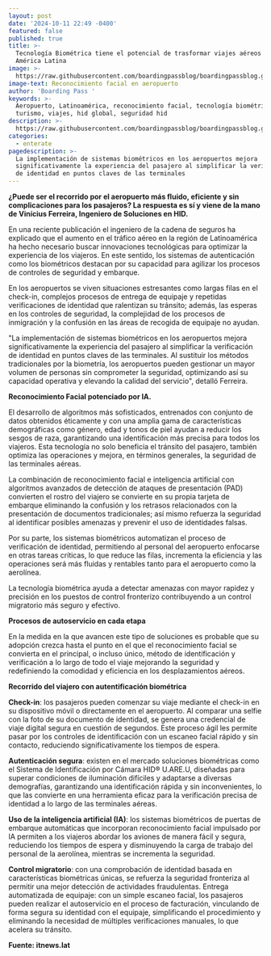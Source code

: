 ```yaml
---
layout: post
date: '2024-10-11 22:49 -0400'
featured: false
published: true
title: >-
  Tecnología Biométrica tiene el potencial de trasformar viajes aéreos en
  América Latina
image: >-
  https://raw.githubusercontent.com/boardingpassblog/boardingpassblog.github.io/refs/heads/main/assets/images/Reconocimiento%20Facial%20Aeropuerto.png
image-text: Reconocimiento facial en aeropuerto
author: 'Boarding Pass '
keywords: >-
  Aeropuerto, Latinoamérica, reconocimiento facial, tecnología biométrica,
  turismo, viajes, hid global, seguridad hid
description: >-
  https://raw.githubusercontent.com/boardingpassblog/boardingpassblog.github.io/refs/heads/main/assets/images/Reconocimiento%20Facial%20Aeropuerto.png
categories:
  - enterate
pagedescription: >-
  La implementación de sistemas biométricos en los aeropuertos mejora
  significativamente la experiencia del pasajero al simplificar la verificación
  de identidad en puntos claves de las terminales
---
```

**¿Puede ser el recorrido por el aeropuerto más fluido, eficiente y sin complicaciones para los pasajeros? La respuesta es sí y viene de la mano de Vinícius Ferreira, Ingeniero de Soluciones en HID.** 

En una reciente publicación el ingeniero de la cadena de seguros ha explicado que el aumento en el tráfico aéreo en la región de Latinoamérica ha hecho necesario buscar innovaciones tecnológicas para optimizar la experiencia de los viajeros. 
En este sentido, los sistemas de autenticación como los biométricos destacan por su capacidad para agilizar los procesos de controles de seguridad y embarque.  

En los aeropuertos se viven situaciones estresantes como largas filas en el check-in, complejos procesos de entrega de equipaje y repetidas verificaciones de identidad que ralentizan su tránsito; además, las esperas en los controles de seguridad, la complejidad de los procesos de inmigración y la confusión en las áreas de recogida de equipaje no ayudan.

"La implementación de sistemas biométricos en los aeropuertos mejora significativamente la experiencia del pasajero al simplificar la verificación de identidad en puntos claves de las terminales. Al sustituir los métodos tradicionales por la biometría, los aeropuertos pueden gestionar un mayor volumen de personas sin comprometer la seguridad, optimizando así su capacidad operativa y elevando la calidad del servicio", detalló Ferreira. 

**Reconocimiento Facial potenciado por IA.**

El desarrollo de algoritmos más sofisticados, entrenados con conjunto de datos obtenidos éticamente y con una amplia gama de características demográficas como género, edad y tonos de piel ayudan a reducir los sesgos de raza, garantizando una identificación más precisa para todos los viajeros. Esta tecnología no solo beneficia el tránsito del pasajero, también optimiza las operaciones y mejora, en términos generales, la seguridad de las terminales aéreas.

La combinación de reconocimiento facial e inteligencia artificial con algoritmos avanzados de detección de ataques de presentación (PAD) convierten el rostro del viajero se convierte en su propia tarjeta de embarque eliminando la confusión y los retrasos relacionados con la presentación de documentos tradicionales; así mismo refuerza la seguridad al identificar posibles amenazas y prevenir el uso de identidades falsas. 

Por su parte, los sistemas biométricos automatizan el proceso de verificación de identidad, permitiendo al personal del aeropuerto enfocarse en otras tareas críticas, lo que reduce las filas, incrementa la eficiencia y las operaciones será más fluidas y rentables tanto para el aeropuerto como la aerolínea.

La tecnología biométrica ayuda a detectar amenazas con mayor rapidez y precisión en los puestos de control fronterizo contribuyendo a un control migratorio más seguro y efectivo.

**Procesos de autoservicio en cada etapa**

En la medida en la que avancen este tipo de soluciones es probable que su adopción crezca hasta el punto en el que el reconocimiento facial se convierta en el principal, o incluso único, método de identificación y verificación a lo largo de todo el viaje mejorando la seguridad y redefiniendo la comodidad y eficiencia en los desplazamientos aéreos.

**Recorrido del viajero con autentificación biométrica** 

**Check-in**: los pasajeros pueden comenzar su viaje mediante el check-in en su dispositivo móvil o directamente en el aeropuerto. Al comparar una selfie con la foto de su documento de identidad, se genera una credencial de viaje digital segura en cuestión de segundos. Este proceso ágil les permite pasar por los controles de identificación con un escaneo facial rápido y sin contacto, reduciendo significativamente los tiempos de espera. 

**Autenticación segura**: existen en el mercado soluciones biométricas como el Sistema de Identificación por Cámara HID® U.ARE.U, diseñadas para superar condiciones de iluminación difíciles y adaptarse a diversas demografías, garantizando una identificación rápida y sin inconvenientes, lo que las convierte en una herramienta eficaz para la verificación precisa de identidad a lo largo de las terminales aéreas. 

**Uso de la inteligencia artificial (IA)**: los sistemas biométricos de puertas de embarque automáticas que incorporan reconocimiento facial impulsado por IA permiten a los viajeros abordar los aviones de manera fácil y segura, reduciendo los tiempos de espera y disminuyendo la carga de trabajo del personal de la aerolínea, mientras se incrementa la seguridad. 

**Control migratorio**: con una comprobación de identidad basada en características biométricas únicas, se refuerza la seguridad fronteriza al permitir una mejor detección de actividades fraudulentas. 
Entrega automatizada de equipaje: con un simple escaneo facial, los pasajeros pueden realizar el autoservicio en el proceso de facturación, vinculando de forma segura su identidad con el equipaje, simplificando el procedimiento y eliminando la necesidad de múltiples verificaciones manuales, lo que acelera su tránsito.

**Fuente: itnews.lat**

